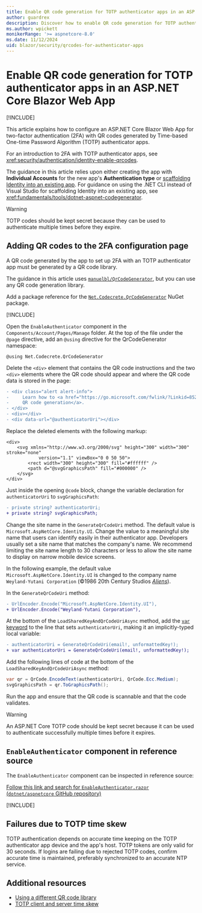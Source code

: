 ```yaml
---
title: Enable QR code generation for TOTP authenticator apps in an ASP.NET Core Blazor Web App
author: guardrex
description: Discover how to enable QR code generation for TOTP authenticator apps that work with ASP.NET Core Blazor Web App two-factor authentication.
ms.author: wpickett
monikerRange: '>= aspnetcore-8.0'
ms.date: 11/12/2024
uid: blazor/security/qrcodes-for-authenticator-apps
---
```

# Enable QR code generation for TOTP authenticator apps in an ASP.NET Core Blazor Web App

[!INCLUDE[](~/includes/not-latest-version-without-not-supported-content.md)]

This article explains how to configure an ASP.NET Core Blazor Web App for two-factor authentication (2FA) with QR codes generated by Time-based One-time Password Algorithm (TOTP) authenticator apps.

For an introduction to 2FA with TOTP authenticator apps, see <xref:security/authentication/identity-enable-qrcodes>.

The guidance in this article relies upon either creating the app with **Individual Accounts** for the new app's **Authentication type** or [scaffolding Identity into an existing app](xref:security/authentication/scaffold-identity#scaffold-identity-into-a-blazor-project). For guidance on using the .NET CLI instead of Visual Studio for scaffolding Identity into an existing app, see <xref:fundamentals/tools/dotnet-aspnet-codegenerator>.

> [!WARNING]
> TOTP codes should be kept secret because they can be used to authenticate multiple times before they expire.

## Adding QR codes to the 2FA configuration page

A QR code generated by the app to set up 2FA with an TOTP authenticator app must be generated by a QR code library.

The guidance in this article uses [`manuelbl/QrCodeGenerator`](https://github.com/manuelbl/QrCodeGenerator), but you can use any QR code generation library.

Add a package reference for the [`Net.Codecrete.QrCodeGenerator`](https://www.nuget.org/packages/Net.Codecrete.QrCodeGenerator) NuGet package.

[!INCLUDE[](~/includes/package-reference.md)]

Open the `EnableAuthenticator` component in the `Components/Account/Pages/Manage` folder. At the top of the file under the `@page` directive, add an `@using` directive for the QrCodeGenerator namespace:

```razor
@using Net.Codecrete.QrCodeGenerator
```

Delete the `<div>` element that contains the QR code instructions and the two `<div>` elements where the QR code should appear and where the QR code data is stored in the page:

```diff
- <div class="alert alert-info">
-     Learn how to <a href="https://go.microsoft.com/fwlink/?Linkid=852423">enable 
-     QR code generation</a>.
- </div>
- <div></div>
- <div data-url="@authenticatorUri"></div>
```

Replace the deleted elements with the following markup:

```razor
<div>
    <svg xmlns="http://www.w3.org/2000/svg" height="300" width="300" stroke="none" 
            version="1.1" viewBox="0 0 50 50">
        <rect width="300" height="300" fill="#ffffff" />
        <path d="@svgGraphicsPath" fill="#000000" />
    </svg>
</div>
```

Just inside the opening `@code` block, change the variable declaration for `authenticatorUri` to `svgGraphicsPath`:

```diff
- private string? authenticatorUri;
+ private string? svgGraphicsPath;
```

Change the site name in the `GenerateQrCodeUri` method. The default value is `Microsoft.AspNetCore.Identity.UI`. Change the value to a meaningful site name that users can identify easily in their authenticator app. Developers usually set a site name that matches the company's name. We recommend limiting the site name length to 30 characters or less to allow the site name to display on narrow mobile device screens.

In the following example, the default value `Microsoft.AspNetCore.Identity.UI` is changed to the company name `Weyland-Yutani Corporation` (&copy;1986 20th Century Studios [*Aliens*](https://www.20thcenturystudios.com/movies/aliens)).

In the `GenerateQrCodeUri` method:

```diff
- UrlEncoder.Encode("Microsoft.AspNetCore.Identity.UI"),
+ UrlEncoder.Encode("Weyland-Yutani Corporation"),
```

At the bottom of the `LoadSharedKeyAndQrCodeUriAsync` method, add the [`var` keyword](/dotnet/csharp/programming-guide/classes-and-structs/implicitly-typed-local-variables) to the line that sets `authenticatorUri`, making it an implicitly-typed local variable:

```diff
- authenticatorUri = GenerateQrCodeUri(email!, unformattedKey!);
+ var authenticatorUri = GenerateQrCodeUri(email!, unformattedKey!);
```

Add the following lines of code at the bottom of the `LoadSharedKeyAndQrCodeUriAsync` method:

```csharp
var qr = QrCode.EncodeText(authenticatorUri, QrCode.Ecc.Medium);
svgGraphicsPath = qr.ToGraphicsPath();
```

Run the app and ensure that the QR code is scannable and that the code validates.

> [!WARNING]
> An ASP.NET Core TOTP code should be kept secret because it can be used to authenticate successfully multiple times before it expires.

## `EnableAuthenticator` component in reference source

The `EnableAuthenticator` component can be inspected in reference source:

[Follow this link and search for `EnableAuthenticator.razor` (`dotnet/aspnetcore` GitHub repository)](https://github.com/dotnet/aspnetcore/tree/main/src/ProjectTemplates/Web.ProjectTemplates/content/BlazorWeb-CSharp)

[!INCLUDE[](~/includes/aspnetcore-repo-ref-source-links.md)]

## Failures due to TOTP time skew

TOTP authentication depends on accurate time keeping on the TOTP authenticator app device and the app's host. TOTP tokens are only valid for 30 seconds. If logins are failing due to rejected TOTP codes, confirm accurate time is maintained, preferably synchronized to an accurate NTP service.

## Additional resources

* [Using a different QR code library](xref:security/authentication/identity-enable-qrcodes#using-a-different-qr-code-library)
* [TOTP client and server time skew](xref:security/authentication/identity-enable-qrcodes#totp-client-and-server-time-skew)
